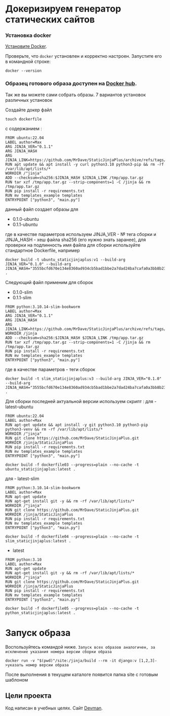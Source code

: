 # Докеризируем генератор статических сайтов 

### Установка docker

[Установите Docker](https://docs.docker.com/engine/install/ubuntu/).

Проверьте, что `docker` установлен и корректно настроен. Запустите его в командной строке:
```shell
docker --version
```

### Образец готового образа доступен на [Docker hub](https://hub.docker.com/r/zatomis/static-jinja-plus).
Так же вы можете сами собрать образы.
7 вариантов установок различных установок

Создайте докер файл
```shell
touch dockerfile
```
с содержанием :
```
FROM ubuntu:22.04
LABEL author=Max
ARG JINJA_VER="0.1.1"
ARG JINJA_HASH
ARG JINJA_LINK=https://github.com/MrDave/StaticJinjaPlus/archive/refs/tags/$JINJA_VER.tar.gz
RUN apt update && apt install -y curl python3.10 python3-pip && rm -rf /var/lib/apt/lists/*
WORKDIR /"jinja"
ADD --checksum=sha256:$JINJA_HASH $JINJA_LINK /tmp/app.tar.gz
RUN tar xzf /tmp/app.tar.gz --strip-components=1 -C /jinja && rm /tmp/app.tar.gz
RUN pip install -r requirements.txt
RUN mv templates_example templates 
ENTRYPOINT ["python3", "main.py"]
```
данный файл создает образы для 
- 0.1.0-ubuntu
- 0.1.1-ubuntu

где в качестве параметров используем JINJA_VER - № тега сборки и JINJA_HASH - хеш файла sha256 (его нужно знать заранее), для проверки на подлинность 
имя файла для сборки используйте стандартное Dockerfile, например 

```shell
docker build -t ubuntu_staticjinjaplus:v1 --build-arg JINJA_VER="0.1.0" --build-arg JINJA_HASH="3555bcfd670e134e8360ad934cb5bad1bbe2a7dad24ba7cafa0a3bb8b23c6444" .
```

Следующий файл применим для сборок
- 0.1.0-slim
- 0.1.1-slim

```
FROM python:3.10.14-slim-bookworm
LABEL author=Max
ARG JINJA_VER="0.1.1"
ARG JINJA_HASH
ARG JINJA_LINK=https://github.com/MrDave/StaticJinjaPlus/archive/refs/tags/$JINJA_VER.tar.gz
WORKDIR /jinja
ADD --checksum=sha256:$JINJA_HASH $JINJA_LINK /tmp/app.tar.gz
RUN tar xzf /tmp/app.tar.gz --strip-components=1 -C /jinja && rm /tmp/app.tar.gz
RUN pip install -r requirements.txt
RUN mv templates_example templates 
ENTRYPOINT ["python3", "main.py"]
```

где в качестве параметров - теги сборок 
```shell
docker build -t slim_staticjinjaplus:v3 --build-arg JINJA_VER="0.1.0" --build-arg JINJA_HASH="3555bcfd670e134e8360ad934cb5bad1bbe2a7dad24ba7cafa0a3bb8b23c6444" .
```

Для сборки последней актуальной версии используем скрипт :
для - latest-ubuntu
```
FROM ubuntu:22.04
LABEL author=Max
RUN apt-get update && apt install -y git python3.10 python3-pip python3-venv && rm -rf /var/lib/apt/lists/*
WORKDIR /"jinja"
RUN git clone https://github.com/MrDave/StaticJinjaPlus.git
WORKDIR /jinja/StaticJinjaPlus
RUN pip install -r requirements.txt
RUN mv templates_example templates 
ENTRYPOINT ["python3", "main.py"]
```

```shell
docker build -f dockerfile03 --progress=plain --no-cache -t ubuntu_staticjinjaplus:latest .
```

для - latest-slim
```
FROM python:3.10.14-slim-bookworm
LABEL author=Max
RUN apt-get update
RUN apt-get install git -y && rm -rf /var/lib/apt/lists/*
WORKDIR /"jinja"
RUN git clone https://github.com/MrDave/StaticJinjaPlus.git
WORKDIR /jinja/StaticJinjaPlus
RUN pip install -r requirements.txt
RUN mv templates_example templates 
ENTRYPOINT ["python3", "main.py"]
```

```shell
docker build -f dockerfile04 --progress=plain --no-cache -t slim_staticjinjaplus:latest .
```

- latest
```
FROM python:3.10
LABEL author=Max
RUN apt-get update
RUN apt-get install git -y && rm -rf /var/lib/apt/lists/*
WORKDIR /"jinja"
RUN git clone https://github.com/MrDave/StaticJinjaPlus.git
WORKDIR /jinja/StaticJinjaPlus
RUN pip install -r requirements.txt
RUN mv templates_example templates 
ENTRYPOINT ["python3", "main.py"]
```
```shell
docker build -f dockerfile05 --progress=plain --no-cache -t python_staticjinjaplus:latest .
```

# Запуск образа
Воспользуйтесь командой ниже. `Запуск всех образов аналогичен, за исключение указания номера версии сборки образа`
```shell
docker run -v "$(pwd)"/site:/jinja/build --rm -it django:v [1,2,3]->указать номер версии образа
```
После выполнения в текущем каталоге появится папка site с готовым шаблоном 


## Цели проекта

Код написан в учебных целях. Cайт [Devman](https://dvmn.org). 
